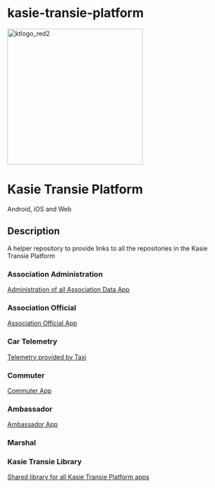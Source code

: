 # kasie-transie-platform


<img width="307" alt="ktlogo_red2" src="https://github.com/user-attachments/assets/7763f3c8-855c-4e49-8263-2f3ab4e314e0" />

# Kasie Transie Platform 
Android, iOS and Web

## Description
A helper repository to provide links to all the repositories in the Kasie Transie Platform

### Association Administration
[Administration of all Association Data App](https://github.com/malengatiger/routes-2024/blob/main/README.md)
### Association Official
[Association Official App](https://github.com/malengatiger/association-official-app/edit/main/README.md)
### Car Telemetry
[Telemetry provided by Taxi](https://github.com/malengatiger/kasie-transie-car-telemetry/edit/main/README.md)

### Commuter
[Commuter App](https://github.com/malengatiger/kasie-transie-commuter-2025)

### Ambassador 
[Ambassador App](https://github.com/malengatiger/kasie_transie_ambassador/edit/main/README.md)

### Marshal

### Kasie Transie Library
[Shared library for all Kasie Transie Platform apps](https://github.com/malengatiger/kasie_transie_library/edit/main/README.md)

